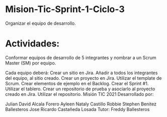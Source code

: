 # Mision-Tic-Sprint-1-Ciclo-3
Organizar el equipo de desarrollo.

# Actividades:
Conformar equipos de desarrollo de 5 integrantes y nombrar a un Scrum Master (SM) por equipo.

Cada equipo deberá:
Crear un sitio en Jira.
Añadir a todos los integrantes del equipo, al sitio creado.
Crear un proyecto en Jira.
Utilizar el template de Scrum.
Crear elementos de ejemplo en el Backlog.
Crear el Sprint #1.
Utilizar el tablero.
Crear un repositorio de prueba y asociarlo al proyecto creado en Jira.
Utilizar el repositorio.
Misión TIC 2021
Desarrollado por:

Julian David Alcala Forero
Ayleen Nataly Castillo
Robbie Stephen Benitez Ballesteros
Jose Ricardo Castañeda Losada
Tutor: Freddy Ballesteros
